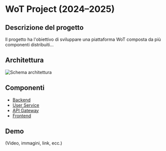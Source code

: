 # WoT Project (2024–2025)

## Descrizione del progetto
Il progetto ha l'obiettivo di sviluppare una piattaforma WoT composta da più componenti distribuiti...

## Architettura
![Schema architettura](link-immagine)

## Componenti
- [Backend](https://github.com/UniSalento-IDALab-IoTCourse-2024-2025/wot-project-2024-2025--backend)
- [User Service](https://github.com/UniSalento-IDALab-IoTCourse-2024-2025/wot-project--user-service)
- [API Gateway](https://github.com/UniSalento-IDALab-IoTCourse-2024-2025/wot-project-2024-2025--api-gateway)
- [Frontend](https://github.com/UniSalento-IDALab-IoTCourse-2024-2025/wot-project-2024-2025--frontend)

## Demo
(Video, immagini, link, ecc.)
